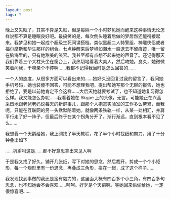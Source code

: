 ```yaml
---
layout: post
tags: Y
---
```


晚上又失眠了，其实不算是失眠，但是每隔一个小时梦见她而醒来这种事情无论怎样说都不算是睡眠良好吧。最搞笑的是，每次倒头睡着后做的梦居然还能衔接起来。我梦见和她一起成个超级生死间谍搭档。类似黑超二人特警组、神雕侠侣或者福尔摩斯和华生那样的组合。七点钟醒来后梦境如潮水一般退去不留痕迹，唯一留在脑海里的，只有她甜美的笑容。我甚至都有点想不起来她的声音了。还记得那天我们靠着三个大枕头坐在窗台上，我热切地看着大美人，然后吻她。良久，她微微笑着问我，干嘛亲个不停啊……我都不记得我当时是怎么回答的……

一个人的态度，从很多方面可以看出来的……她好久没回复过我的留言了，我问她手机号码，她也装傻不回答，可能不想理我吧，提出帮她写那个无聊的报告，她也拒绝了，要是以前她肯定不会这样……大后天她就要考试了，也不知道她复习得怎么样。我又能怎么办呢……我看着她在 Skype 上的头像，无言。可能她正在兴高采烈地跟老爸老妈说每天的新鲜事儿，跟那个人抱怨实验室的工作多么劳累，而我呢，只能在互联网的另一头默默陪着她。就像两条铁轨一样，从某一处相汇，并肩平行走了好一阵子，但最后终于在某个拐角分开了。渐行渐远，直到根本看不见了么……

我想叠一个天鹅给她，我上网找了半天教程，花了半个小时找纸和剪刀，用了十分钟叠出如下

……坑爹吗这是……都不好意思拿出来见人啊

于是我又找了好久。铺开几张纸，写下对她的思念，然后裁开，剪成一个个小矩形，每一个矩形里有一份思念，再叠成三角形，拼在一起，成了这个样子……

我发现找到事做的我还是蛮有毅力的，这里面大概有四百多个小三角，有四百多句思念，也不知她会不会喜欢……呵呵。好歹是个天鹅啊。等她回来偷偷给她，一定很惊喜吧……
